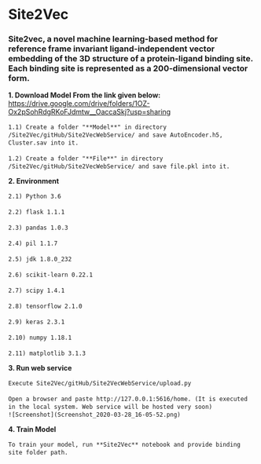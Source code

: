 # Site2Vec
### Site2vec, a novel machine learning-based method for reference frame invariant ligand-independent vector embedding of the 3D structure of a protein-ligand binding site. Each binding site is represented as a 200-dimensional vector form.

**1. Download Model From the link given below:**
https://drive.google.com/drive/folders/1OZ-Ox2pSohRdgRKoFJdmtw__OaccaSkj?usp=sharing

    1.1) Create a folder "**Model**" in directory /Site2Vec/gitHub/Site2VecWebService/ and save AutoEncoder.h5, Cluster.sav into it. 
  
    1.2) Create a folder "**File**" in directory /Site2Vec/gitHub/Site2VecWebService/ and save file.pkl into it.

**2. Environment**

    2.1) Python 3.6
    
    2.2) flask 1.1.1
    
    2.3) pandas 1.0.3
    
    2.4) pil 1.1.7
    
    2.5) jdk 1.8.0_232
    
    2.6) scikit-learn 0.22.1
    
    2.7) scipy 1.4.1
    
    2.8) tensorflow 2.1.0
    
    2.9) keras 2.3.1
    
    2.10) numpy 1.18.1
    
    2.11) matplotlib 3.1.3
    
**3. Run web service**

    Execute Site2Vec/gitHub/Site2VecWebService/upload.py
    
    Open a browser and paste http://127.0.0.1:5616/home. (It is executed in the local system. Web service will be hosted very soon)
    ![Screenshot](Screenshot_2020-03-28_16-05-52.png)
    
  **4. Train Model**
  
    To train your model, run **Site2Vec** notebook and provide binding site folder path.
  




